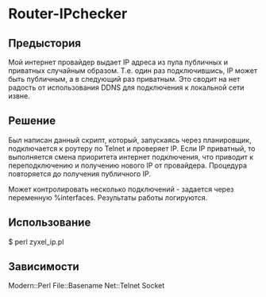 # Router-IPchecker

Предыстория
-----------
Мой интернет провайдер выдает IP адреса из пула публичных и приватных случайным образом. 
Т.е. один раз подключившись, IP может быть публичным, а в следующий раз приватным.
Это сводит на нет радость от использования DDNS для подключения к локальной сети извне.

Решение
-------
Был написан данный скрипт, который, запускаясь через планировщик, подключается к роутеру по Telnet и проверяет IP.
Если IP приватный, то выполняется смена приоритета интернет подключения, что приводит к переподключению и получению нового IP от провайдера.
Процедура повторяется до получения публичного IP.

Может контролировать несколько подключений - задается через переменную %interfaces.
Результаты работы логируются.

Использование
-------------
$ perl zyxel_ip.pl

Зависимости
-----------
Modern::Perl
File::Basename
Net::Telnet
Socket
